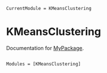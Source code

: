 ```@meta
CurrentModule = KMeansClustering
```

# KMeansClustering

Documentation for [MyPackage](https://github.com/idil-tub/KMeansClustering.jl).


```@index
```

```@autodocs
Modules = [KMeansClustering]
```